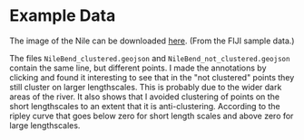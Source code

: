 # Example Data
The image of the Nile can be downloaded [here](http://imagej.net/images/NileBend.jpg). (From the FIJI sample data.)

The files `NileBend_clustered.geojson` and `NileBend_not_clustered.geojson` contain the same line, but different points. I made the annotations by clicking and found it interesting to see that in the "not clustered" points they still cluster on larger lengthscales. This is probably due to the wider dark areas of the river. It also shows that I avoided clustering of points on the short lengthscales to an extent that it is anti-clustering. According to the ripley curve that goes below zero for short length scales and above zero for large lengthscales.

